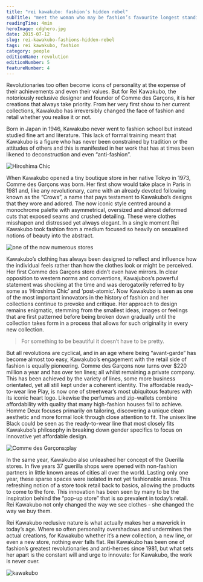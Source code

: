 ```yaml
---
title: "rei kawakubo: fashion’s hidden rebel"
subTitle: "meet the woman who may be fashion’s favourite longest standing and most elusive innovator"
readingTime: 4min
heroImage: cdghero.jpg
date: 2015-07-12
slug: rei-kawakubo-fashions-hidden-rebel
tags: rei kawakubo, fashion
category: people
editionName: revolution
editionNumber: 5
featureNumber: 4
---
```


Revolutionaries too often become icons of personality at the expense of their achievements and even their values. But for Rei Kawakubo, the notoriously reclusive designer and founder of Comme des Garçons, it is her creations that always take priority. From her very first show to her current collections, Kawakubo has irreversibly changed the face of fashion and retail whether you realise it or not. 

Born in Japan in 1946, Kawakubo never went to fashion school but instead studied fine art and literature. This lack of formal training meant that Kawakubo is a figure who has never been constrained by tradition or the attitudes of others and this is manifested in her work that has at times been likened to deconstruction and even “anti-fashion”. 

![Hiroshima Chic](construct.jpg)

When Kawakubo opened a tiny boutique store in her native Tokyo in 1973, Comme des Garçons was born. Her first show would take place in Paris in 1981 and, like any revolutionary, came with an already devoted following known as the “Crows”, a name that pays testament to Kawakubo’s designs that they wore and adored. The now iconic style centred around a monochrome palette with asymmetrical, oversized and almost deformed cuts that exposed seams and crushed detailing. These were clothes misshapen and distressed yet always elegant. In a single moment Rei Kawakubo took fashion from a medium focused so heavily on sexualised notions of beauty into the abstract. 

![one of the now numerous stores](store.jpg)

Kawakubo’s clothing has always been designed to reflect and influence how the individual feels rather than how the clothes look or might be perceived. Her first Comme des Garçons store didn’t even have mirrors. In clear opposition to western norms and conventions, Kawajubos’s powerful statement was shocking at the time and was derogatorily referred to by some as ‘Hiroshima Chic’ and ‘post-atomic’. Now Kawakubo is seen as one of the most important innovators in the history of fashion and her collections continue to provoke and critique. Her approach to design remains enigmatic, stemming from the smallest ideas, images or feelings that are first patterned before being broken down gradually until the collection takes form in a process that allows for such originality in every new collection.

>For something to be beautiful it doesn’t have to be pretty.

But all revolutions are cyclical, and in an age where being “avant-garde” has become almost too easy, Kawakubo’s engagement with the retail side of fashion is equally pioneering. Comme des Garçons now turns over $220 million a year and has over ten lines; all whilst remaining a private company. This has been achieved by the variety of lines, some more business orientated, yet all still kept under a coherent identity. The affordable ready-to-wear line Play, is now one of streetwear’s most ubiquitous features with its iconic heart logo. Likewise the perfumes and zip-wallets combine affordability with quality that many high-fashion houses fail to achieve. Homme Deux focuses primarily on tailoring, discovering a unique clean aesthetic and more formal look through close attention to fit. The unisex line Black could be seen as the ready-to-wear line that most closely fits Kawakubo’s philosophy in breaking down gender specifics to focus on innovative yet affordable design.

![Comme des Garçons:play](play.jpg)


In the same year, Kawakubo also unleashed her concept of the Guerilla stores. In five years 37 guerilla shops were opened with non-fashion partners in little known areas of cities all over the world. Lasting only one year, these sparse spaces were isolated in not yet fashionable areas. This refreshing notion of a store took retail back to basics, allowing the products to come to the fore. This innovation has been seen by many to be the inspiration behind the “pop-up store” that is so prevalent in today’s retail. Rei Kawakubo not only changed the way we see clothes - she changed the way we buy them. 

Rei Kawakubo reclusive nature is what actually makes her a maverick in today’s age. Where so often personality overshadows and undermines the actual creations, for Kawakubo whether it’s a new collection, a new line, or even a new store, nothing ever falls flat. Rei Kawakubo has been one of fashion’s greatest revolutionaries and anti-heroes since 1981, but what sets her apart is the constant will and urge to innovate: for Kawakubo, the work is never over.

![kawakubo](never.jpg)

